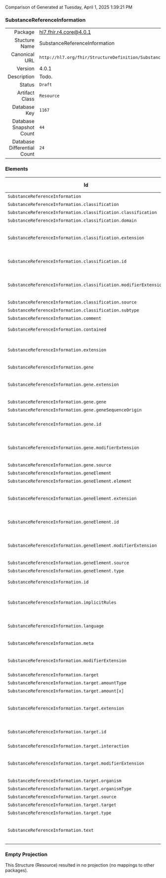 Comparison of 
Generated at Tuesday, April 1, 2025 1:39:21 PM

### SubstanceReferenceInformation

|      |     |
| ---: | --- |
| Package | hl7.fhir.r4.core@4.0.1 |
| Stucture Name | SubstanceReferenceInformation |
| Canonical URL | `http://hl7.org/fhir/StructureDefinition/SubstanceReferenceInformation` |
| Version | 4.0.1 |
| Description | Todo. |
| Status | `Draft` |
| Artifact Class | `Resource` |
| Database Key | `1167` |
| Database Snapshot Count | `44` |
| Database Differential Count | `24` |

### Elements

| Id | Path | Name | Base Path | Short | Cardinality | Collated Type | Binding Strength | Binding Value Set |
| -- | ---- | ---- | --------- | ----- | ----------- | ------------- | ---------------- | ----------------- |
| `SubstanceReferenceInformation` | `SubstanceReferenceInformation` | `SubstanceReferenceInformation` | SubstanceReferenceInformation | Todo | 0..* | SubstanceReferenceInformation |  |  |
| `SubstanceReferenceInformation.classification` | `SubstanceReferenceInformation.classification` | `classification` | SubstanceReferenceInformation.classification | Todo | 0..* | BackboneElement |  |  |
| `SubstanceReferenceInformation.classification.classification` | `SubstanceReferenceInformation.classification.classification` | `classification` | SubstanceReferenceInformation.classification.classification | Todo | 0..1 | CodeableConcept |  |  |
| `SubstanceReferenceInformation.classification.domain` | `SubstanceReferenceInformation.classification.domain` | `domain` | SubstanceReferenceInformation.classification.domain | Todo | 0..1 | CodeableConcept |  |  |
| `SubstanceReferenceInformation.classification.extension` | `SubstanceReferenceInformation.classification.extension` | `extension` | Element.extension | Additional content defined by implementations | 0..* | Extension |  |  |
| `SubstanceReferenceInformation.classification.id` | `SubstanceReferenceInformation.classification.id` | `id` | Element.id | Unique id for inter-element referencing | 0..1 | id |  |  |
| `SubstanceReferenceInformation.classification.modifierExtension` | `SubstanceReferenceInformation.classification.modifierExtension` | `modifierExtension` | BackboneElement.modifierExtension | Extensions that cannot be ignored even if unrecognized | 0..* | Extension |  |  |
| `SubstanceReferenceInformation.classification.source` | `SubstanceReferenceInformation.classification.source` | `source` | SubstanceReferenceInformation.classification.source | Todo | 0..* | Reference(http://hl7.org/fhir/StructureDefinition/DocumentReference) |  |  |
| `SubstanceReferenceInformation.classification.subtype` | `SubstanceReferenceInformation.classification.subtype` | `subtype` | SubstanceReferenceInformation.classification.subtype | Todo | 0..* | CodeableConcept |  |  |
| `SubstanceReferenceInformation.comment` | `SubstanceReferenceInformation.comment` | `comment` | SubstanceReferenceInformation.comment | Todo | 0..1 | string |  |  |
| `SubstanceReferenceInformation.contained` | `SubstanceReferenceInformation.contained` | `contained` | DomainResource.contained | Contained, inline Resources | 0..* | Resource |  |  |
| `SubstanceReferenceInformation.extension` | `SubstanceReferenceInformation.extension` | `extension` | DomainResource.extension | Additional content defined by implementations | 0..* | Extension |  |  |
| `SubstanceReferenceInformation.gene` | `SubstanceReferenceInformation.gene` | `gene` | SubstanceReferenceInformation.gene | Todo | 0..* | BackboneElement |  |  |
| `SubstanceReferenceInformation.gene.extension` | `SubstanceReferenceInformation.gene.extension` | `extension` | Element.extension | Additional content defined by implementations | 0..* | Extension |  |  |
| `SubstanceReferenceInformation.gene.gene` | `SubstanceReferenceInformation.gene.gene` | `gene` | SubstanceReferenceInformation.gene.gene | Todo | 0..1 | CodeableConcept |  |  |
| `SubstanceReferenceInformation.gene.geneSequenceOrigin` | `SubstanceReferenceInformation.gene.geneSequenceOrigin` | `geneSequenceOrigin` | SubstanceReferenceInformation.gene.geneSequenceOrigin | Todo | 0..1 | CodeableConcept |  |  |
| `SubstanceReferenceInformation.gene.id` | `SubstanceReferenceInformation.gene.id` | `id` | Element.id | Unique id for inter-element referencing | 0..1 | id |  |  |
| `SubstanceReferenceInformation.gene.modifierExtension` | `SubstanceReferenceInformation.gene.modifierExtension` | `modifierExtension` | BackboneElement.modifierExtension | Extensions that cannot be ignored even if unrecognized | 0..* | Extension |  |  |
| `SubstanceReferenceInformation.gene.source` | `SubstanceReferenceInformation.gene.source` | `source` | SubstanceReferenceInformation.gene.source | Todo | 0..* | Reference(http://hl7.org/fhir/StructureDefinition/DocumentReference) |  |  |
| `SubstanceReferenceInformation.geneElement` | `SubstanceReferenceInformation.geneElement` | `geneElement` | SubstanceReferenceInformation.geneElement | Todo | 0..* | BackboneElement |  |  |
| `SubstanceReferenceInformation.geneElement.element` | `SubstanceReferenceInformation.geneElement.element` | `element` | SubstanceReferenceInformation.geneElement.element | Todo | 0..1 | Identifier |  |  |
| `SubstanceReferenceInformation.geneElement.extension` | `SubstanceReferenceInformation.geneElement.extension` | `extension` | Element.extension | Additional content defined by implementations | 0..* | Extension |  |  |
| `SubstanceReferenceInformation.geneElement.id` | `SubstanceReferenceInformation.geneElement.id` | `id` | Element.id | Unique id for inter-element referencing | 0..1 | id |  |  |
| `SubstanceReferenceInformation.geneElement.modifierExtension` | `SubstanceReferenceInformation.geneElement.modifierExtension` | `modifierExtension` | BackboneElement.modifierExtension | Extensions that cannot be ignored even if unrecognized | 0..* | Extension |  |  |
| `SubstanceReferenceInformation.geneElement.source` | `SubstanceReferenceInformation.geneElement.source` | `source` | SubstanceReferenceInformation.geneElement.source | Todo | 0..* | Reference(http://hl7.org/fhir/StructureDefinition/DocumentReference) |  |  |
| `SubstanceReferenceInformation.geneElement.type` | `SubstanceReferenceInformation.geneElement.type` | `type` | SubstanceReferenceInformation.geneElement.type | Todo | 0..1 | CodeableConcept |  |  |
| `SubstanceReferenceInformation.id` | `SubstanceReferenceInformation.id` | `id` | Resource.id | Logical id of this artifact | 0..1 | id |  |  |
| `SubstanceReferenceInformation.implicitRules` | `SubstanceReferenceInformation.implicitRules` | `implicitRules` | Resource.implicitRules | A set of rules under which this content was created | 0..1 | uri |  |  |
| `SubstanceReferenceInformation.language` | `SubstanceReferenceInformation.language` | `language` | Resource.language | Language of the resource content | 0..1 | code | `Required` | `http://hl7.org/fhir/ValueSet/all-languages` |
| `SubstanceReferenceInformation.meta` | `SubstanceReferenceInformation.meta` | `meta` | Resource.meta | Metadata about the resource | 0..1 | Meta |  |  |
| `SubstanceReferenceInformation.modifierExtension` | `SubstanceReferenceInformation.modifierExtension` | `modifierExtension` | DomainResource.modifierExtension | Extensions that cannot be ignored | 0..* | Extension |  |  |
| `SubstanceReferenceInformation.target` | `SubstanceReferenceInformation.target` | `target` | SubstanceReferenceInformation.target | Todo | 0..* | BackboneElement |  |  |
| `SubstanceReferenceInformation.target.amountType` | `SubstanceReferenceInformation.target.amountType` | `amountType` | SubstanceReferenceInformation.target.amountType | Todo | 0..1 | CodeableConcept |  |  |
| `SubstanceReferenceInformation.target.amount[x]` | `SubstanceReferenceInformation.target.amount[x]` | `amount[x]` | SubstanceReferenceInformation.target.amount[x] | Todo | 0..1 | Quantity, Range, string |  |  |
| `SubstanceReferenceInformation.target.extension` | `SubstanceReferenceInformation.target.extension` | `extension` | Element.extension | Additional content defined by implementations | 0..* | Extension |  |  |
| `SubstanceReferenceInformation.target.id` | `SubstanceReferenceInformation.target.id` | `id` | Element.id | Unique id for inter-element referencing | 0..1 | id |  |  |
| `SubstanceReferenceInformation.target.interaction` | `SubstanceReferenceInformation.target.interaction` | `interaction` | SubstanceReferenceInformation.target.interaction | Todo | 0..1 | CodeableConcept |  |  |
| `SubstanceReferenceInformation.target.modifierExtension` | `SubstanceReferenceInformation.target.modifierExtension` | `modifierExtension` | BackboneElement.modifierExtension | Extensions that cannot be ignored even if unrecognized | 0..* | Extension |  |  |
| `SubstanceReferenceInformation.target.organism` | `SubstanceReferenceInformation.target.organism` | `organism` | SubstanceReferenceInformation.target.organism | Todo | 0..1 | CodeableConcept |  |  |
| `SubstanceReferenceInformation.target.organismType` | `SubstanceReferenceInformation.target.organismType` | `organismType` | SubstanceReferenceInformation.target.organismType | Todo | 0..1 | CodeableConcept |  |  |
| `SubstanceReferenceInformation.target.source` | `SubstanceReferenceInformation.target.source` | `source` | SubstanceReferenceInformation.target.source | Todo | 0..* | Reference(http://hl7.org/fhir/StructureDefinition/DocumentReference) |  |  |
| `SubstanceReferenceInformation.target.target` | `SubstanceReferenceInformation.target.target` | `target` | SubstanceReferenceInformation.target.target | Todo | 0..1 | Identifier |  |  |
| `SubstanceReferenceInformation.target.type` | `SubstanceReferenceInformation.target.type` | `type` | SubstanceReferenceInformation.target.type | Todo | 0..1 | CodeableConcept |  |  |
| `SubstanceReferenceInformation.text` | `SubstanceReferenceInformation.text` | `text` | DomainResource.text | Text summary of the resource, for human interpretation | 0..1 | Narrative |  |  |
### Empty Projection

This Structure (Resource) resulted in no projection (no mappings to other packages).

